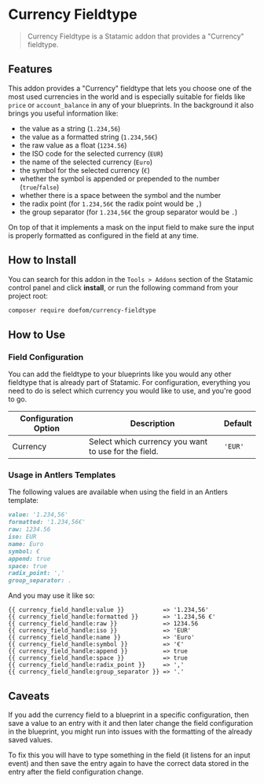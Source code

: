 # Currency Fieldtype

> Currency Fieldtype is a Statamic addon that provides a "Currency" fieldtype.

## Features

This addon provides a "Currency" fieldtype that lets you choose one of the most used currencies in the world and is
especially
suitable for fields like `price` or `account_balance` in any of your blueprints. In the background it also brings you
useful information like:

- the value as a string (`1.234,56`)
- the value as a formatted string (`1.234,56€`)
- the raw value as a float (`1234.56`)
- the ISO code for the selected currency (`EUR`)
- the name of the selected currency (`Euro`)
- the symbol for the selected currency (`€`)
- whether the symbol is appended or prepended to the number (`true`/`false`)
- whether there is a space between the symbol and the number
- the radix point (for `1.234,56€` the radix point would be `,`)
- the group separator (for `1.234,56€` the group separator would be `.`)

On top of that it implements a mask on the input field to make sure the input is properly formatted as configured in the
field at any time.

## How to Install

You can search for this addon in the `Tools > Addons` section of the Statamic control panel and click **install**, or
run the following command from your project root:

``` bash
composer require doefom/currency-fieldtype
```

## How to Use

### Field Configuration

You can add the fieldtype to your blueprints like you would any other fieldtype that is already part of Statamic. For
configuration, everything you need to do is select which currency you would like to use, and you're good to go.

| Configuration Option | Description                                          | Default |
|----------------------|------------------------------------------------------|---------|
| Currency             | Select which currency you want to use for the field. | `'EUR'` |

### Usage in Antlers Templates

The following values are available when using the field in an Antlers template:

```markdown
value: '1.234,56'
formatted: '1.234,56€'
raw: 1234.56
iso: EUR
name: Euro
symbol: €
append: true
space: true
radix_point: ','
group_separator: .
```

And you may use it like so:

```text
{{ currency_field_handle:value }}           => '1.234,56'
{{ currency_field_handle:formatted }}       => '1.234,56 €'
{{ currency_field_handle:raw }}             => 1234.56
{{ currency_field_handle:iso }}             => 'EUR'
{{ currency_field_handle:name }}            => 'Euro'
{{ currency_field_handle:symbol }}          => '€'
{{ currency_field_handle:append }}          => true
{{ currency_field_handle:space }}           => true
{{ currency_field_handle:radix_point }}     => ','
{{ currency_field_handle:group_separator }} => '.'
```

## Caveats

If you add the currency field to a blueprint in a specific configuration, then save a value to an entry with it and then
later change the field configuration in the blueprint, you might run into issues with the formatting of the already
saved values.

To fix this you will have to type something in the field (it listens for an input event) and then save the entry again
to have the correct data stored in the entry after the field configuration change.
